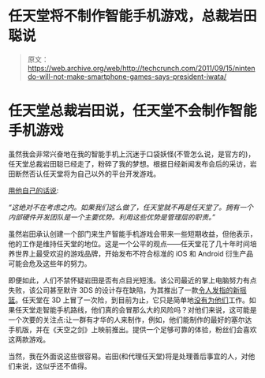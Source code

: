 # 任天堂将不制作智能手机游戏，总裁岩田聪说

> 原文：<https://web.archive.org/web/http://techcrunch.com/2011/09/15/nintendo-will-not-make-smartphone-games-says-president-iwata/>

# 任天堂总裁岩田说，任天堂不会制作智能手机游戏

虽然我会非常兴奋地在我的智能手机上沉迷于口袋妖怪(不管怎么说，是官方的)，任天堂总裁岩田聪已经走了，粉碎了我的梦想。根据日经新闻发布会后的采访，岩田断然否认任天堂将为自己以外的平台开发游戏。

[用他自己的话说](https://web.archive.org/web/20230205014706/http://andriasang.com/comy5c/):

*“这绝对不在考虑之内。如果我们这么做了，任天堂就不再是任天堂了。拥有一个内部硬件开发团队是一个主要优势。利用这些优势是管理层的职责。”*

虽然岩田承认创建一个部门来生产智能手机游戏会带来一些短期收益，但他表示，他的工作是维持任天堂的地位。这是一个公平的观点——任天堂花了几十年时间培养世界上最受欢迎的游戏品牌，开始发布不符合标准的 iOS 和 Android 衍生产品可能会危及这些年的努力。

即便如此，人们不禁怀疑岩田是否有点目光短浅。该公司最近的掌上电脑努力有点失败，该公司甚至默许 3DS 的设计存在缺陷，为其推出了一款[令人发指的新摇篮](https://web.archive.org/web/20230205014706/https://techcrunch.com/2011/09/13/the-ghastly-nintendo-3ds-slidepad-is-real-ships-to-japan-this-december/)。任天堂在 3D 上冒了一次险，到目前为止，它只是简单地[没有为他们](https://web.archive.org/web/20230205014706/https://techcrunch.com/2011/07/29/nintendo-boss-takes-the-blame-for-3ds-sales-cuts-his-paycheck-in-half/)工作。如果任天堂走智能手机路线，他们真的会冒那么大的风险吗？对他们来说，这可能是一个次要的关注点:让一群有才华的人来制作，例如，他们能制作的最好的塞尔达手机版，并在《天空之剑》上映前推出。提供一个足够可靠的体验，粉丝们会喜欢这两款游戏。

当然，我在外面说这些很容易。岩田(和代理任天堂)将是处理善后事宜的人，对他们来说，这似乎还不值得。